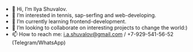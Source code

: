 - 👋 Hi, I’m Ilya Shuvalov.
- 👀 I’m interested in tennis, sap-serfing and web-developing. 
- 🌱 I’m currently learning frontend-development.
- 💞️ I’m looking to collaborate on interesting projects to change the world:)
- 📫 How to reach me: i.a.shuvalov@gmail.com / +7-929-541-56-52 (Telegram/WhatsApp)

<!---
IShuvaloff/IShuvaloff is a ✨ special ✨ repository because its `README.md` (this file) appears on your GitHub profile.
You can click the Preview link to take a look at your changes.
--->
